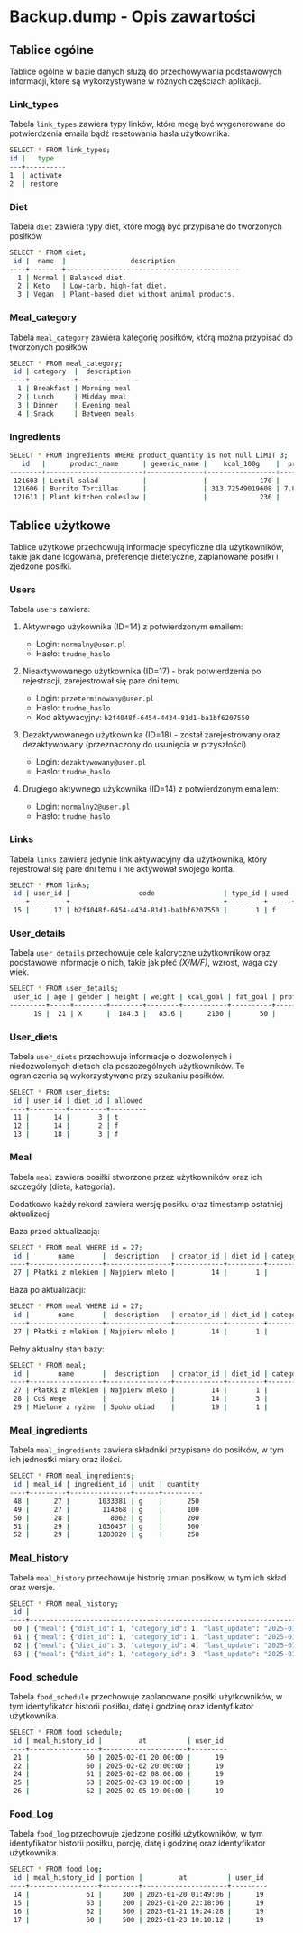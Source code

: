 # **Backup.dump** - Opis zawartości

## Tablice ogólne

   Tablice ogólne w bazie danych służą do przechowywania podstawowych informacji, które są wykorzystywane w różnych częściach aplikacji. 

### Link_types

   Tabela `link_types` zawiera typy linków, które mogą być wygenerowane do potwierdzenia emaila bądź resetowania hasła użytkownika.

   ```bash
   SELECT * FROM link_types;
   id |   type   
   ---+----------
   1  | activate
   2  | restore
   ```

### Diet

   Tabela `diet` zawiera typy diet, które mogą być przypisane do tworzonych posiłków

   ```bash
   SELECT * FROM diet;
    id |  name  |                description                
   ----+--------+-------------------------------------------
     1 | Normal | Balanced diet.
     2 | Keto   | Low-carb, high-fat diet.
     3 | Vegan  | Plant-based diet without animal products.
   ```

### Meal_category

   Tabela `meal_category` zawiera kategorię posiłków, którą można przypisać do tworzonych posiłków

   ```bash
   SELECT * FROM meal_category;
    id | category  |  description  
   ----+-----------+---------------
     1 | Breakfast | Morning meal
     2 | Lunch     | Midday meal
     3 | Dinner    | Evening meal
     4 | Snack     | Between meals
   ```

### Ingredients

   ```bash
   SELECT * FROM ingredients WHERE product_quantity is not null LIMIT 3;
      id   |      product_name      | generic_name |    kcal_100g    |  protein_100g  |   carbs_100g    |    fat_100g     |      brand      |    barcode    |                                      image_url                                       |                    labels_tags                    | product_quantity | allergens |                tsv                 
   --------+------------------------+--------------+-----------------+----------------+-----------------+-----------------+-----------------+---------------+--------------------------------------------------------------------------------------+---------------------------------------------------+------------------+-----------+------------------------------------
    121603 | Lentil salad           |              |             170 |              9 |              23 |               6 |                 | 0030831001143 | https://images.openfoodfacts.org/images/products/003/083/100/1143/front_fr.3.400.jpg |                                                   |     283.49523125 |           | 'lentil':1 'salad':2
    121606 | Burrito Tortillas      |              | 313.72549019608 | 7.843137254902 | 52.941176470588 | 6.8627450980392 |                 | 0030832424644 | https://images.openfoodfacts.org/images/products/003/083/242/4644/front_en.3.400.jpg |                                                   |     623.68950875 |           | 'burrito':1 'tortilla':2
    121611 | Plant kitchen coleslaw |              |             236 |              1 | 5.0999999046326 |  23.10000038147 | Marks & Spencer | 00308441      | https://images.openfoodfacts.org/images/products/000/000/030/8441/front_en.3.400.jpg | en:vegetarian,en:vegan,en:green-dot,en:new-recipe |              300 |           | 'coleslaw':3 'kitchen':2 'plant':1
   ```

## Tablice użytkowe

   Tablice użytkowe przechowują informacje specyficzne dla użytkowników, takie jak dane logowania, preferencje dietetyczne, zaplanowane posiłki i zjedzone posiłki.

### Users

   Tabela `users` zawiera:

   1. Aktywnego użykownika (ID=14) z potwierdzonym emailem:
      - Login: `normalny@user.pl`
      - Hasło: `trudne_haslo`

   2. Nieaktywowanego użytkownika (ID=17) - brak potwierdzenia po rejestracji, zarejestrował się pare dni temu
      - Login: `przeterminowany@user.pl`
      - Haslo: `trudne_haslo`
      - Kod aktywacyjny: `b2f4048f-6454-4434-81d1-ba1bf6207550`

   3. Dezaktywowanego użytkownika (ID=18) - został zarejestrowany oraz dezaktywowany (przeznaczony do usunięcia w przyszłości)
      - Login: `dezaktywowany@user.pl`
      - Haslo: `trudne_haslo`

   4. Drugiego aktywnego użykownika (ID=14) z potwierdzonym emailem:
      - Login: `normalny2@user.pl`
      - Hasło: `trudne_haslo`

### Links

   Tabela `links` zawiera jedynie link aktywacyjny dla użytkownika, który rejestrował się pare dni temu i nie aktywował swojego konta.

   ```bash
   SELECT * FROM links;
    id | user_id |                 code                 | type_id | used |         expire_at          
   ----+---------+--------------------------------------+---------+------+----------------------------
    15 |      17 | b2f4048f-6454-4434-81d1-ba1bf6207550 |       1 | f    | 2025-01-22 16:10:08.023197
   ```

### User_details

   Tabela `user_details` przechowuje cele kaloryczne użytkowników oraz podstawowe informacje o nich, takie jak płeć _(X/M/F)_, wzrost, waga czy wiek.

   ```bash
   SELECT * FROM user_details;
    user_id | age | gender | height | weight | kcal_goal | fat_goal | protein_goal | carb_goal 
   ---------+-----+--------+--------+--------+-----------+----------+--------------+-----------
         19 |  21 | X      |  184.3 |   83.6 |      2100 |       50 |           70 |       400
   ```

### User_diets

   Tabela `user_diets` przechowuje informacje o dozwolonych i niedozwolonych dietach dla poszczególnych użytkowników. Te ograniczenia są wykorzystywane przy szukaniu posiłków.

   ```bash
   SELECT * FROM user_diets;
    id | user_id | diet_id | allowed 
   ----+---------+---------+---------
    11 |      14 |       3 | t
    12 |      14 |       2 | f
    13 |      18 |       3 | f
   ```

### Meal

   Tabela `meal` zawiera posiłki stworzone przez użytkowników oraz ich szczegóły (dieta, kategoria).

   Dodatkowo każdy rekord zawiera wersję posiłku oraz timestamp ostatniej aktualizacji

   Baza przed aktualizacją:
   ```bash
   SELECT * FROM meal WHERE id = 27;
    id |       name       |  description   | creator_id | diet_id | category_id | version |        last_update         
   ----+------------------+----------------+------------+---------+-------------+---------+----------------------------
    27 | Płatki z mlekiem | Najpierw mleko |         14 |       1 |           1 |       1 | 2025-01-26T18:51:00.563404
   ```

   Baza po aktualizacji:
   ```bash
   SELECT * FROM meal WHERE id = 27;
    id |       name       |  description   | creator_id | diet_id | category_id | version |        last_update         
   ----+------------------+----------------+------------+---------+-------------+---------+----------------------------
    27 | Płatki z mlekiem | Najpierw mleko |         14 |       1 |           1 |       2 | 2025-01-26 18:51:26.939319
   ```

   Pełny aktualny stan bazy:
   ```bash
   SELECT * FROM meal;
    id |       name       |  description   | creator_id | diet_id | category_id | version |        last_update         
   ----+------------------+----------------+------------+---------+-------------+---------+----------------------------
    27 | Płatki z mlekiem | Najpierw mleko |         14 |       1 |           1 |       2 | 2025-01-26 18:51:26.939319
    28 | Coś Wege         |                |         14 |       3 |           4 |       1 | 2025-01-26 18:51:39.404197
    29 | Mielone z ryżem  | Spoko obiad    |         19 |       1 |           3 |       1 | 2025-01-26 18:55:18.678454
   ```

### Meal_ingredients

   Tabela `meal_ingredients` zawiera składniki przypisane do posiłków, w tym ich jednostki miary oraz ilości.

   ```bash
   SELECT * FROM meal_ingredients;
    id | meal_id | ingredient_id | unit | quantity 
   ----+---------+---------------+------+----------
    48 |      27 |       1033381 | g    |      250
    49 |      27 |        114368 | g    |      100
    50 |      28 |          8062 | g    |      200
    51 |      29 |       1030437 | g    |      500
    52 |      29 |       1283820 | g    |      250
   ```

### Meal_history

   Tabela `meal_history` przechowuje historię zmian posiłków, w tym ich skład oraz wersje.

   
   ```bash
   SELECT * FROM meal_history;
    id |                                                                                                                  composition                                                                                                                   | meal_id | meal_version 
   ----+------------------------------------------------------------------------------------------------------------------------------------------------------------------------------------------------------------------------------------------------+---------+--------------
    60 | {"meal": {"diet_id": 1, "category_id": 1, "last_update": "2025-01-26T18:51:00.563404", "version": 1}, "ingredients": [{"ingredient_id": 114368, "unit": "g", "quantity": 150.0}, {"ingredient_id": 1033381, "unit": "g", "quantity": 300.0}]}  |      27 |            1
    61 | {"meal": {"diet_id": 1, "category_id": 1, "last_update": "2025-01-26T18:51:26.939319", "version": 2}, "ingredients": [{"ingredient_id": 114368, "unit": "g", "quantity": 100.0}, {"ingredient_id": 1033381, "unit": "g", "quantity": 250.0}]}  |      27 |            2
    62 | {"meal": {"diet_id": 3, "category_id": 4, "last_update": "2025-01-26T18:51:39.404197", "version": 1}, "ingredients": [{"ingredient_id": 8062, "unit": "g", "quantity": 200.0}]}                                                                |      28 |            1
    63 | {"meal": {"diet_id": 1, "category_id": 3, "last_update": "2025-01-26T18:55:18.678454", "version": 1}, "ingredients": [{"ingredient_id": 1030437, "unit": "g", "quantity": 500.0}, {"ingredient_id": 1283820, "unit": "g", "quantity": 250.0}]} |      29 |            1
   ```

### Food_schedule

   Tabela `food_schedule` przechowuje zaplanowane posiłki użytkowników, w tym identyfikator historii posiłku, datę i godzinę oraz identyfikator użytkownika.

   ```bash
   SELECT * FROM food_schedule;
    id | meal_history_id |         at          | user_id 
   ----+-----------------+---------------------+---------
    21 |              60 | 2025-02-01 20:00:00 |      19
    22 |              60 | 2025-02-02 20:00:00 |      19
    24 |              61 | 2025-02-02 08:00:00 |      19
    25 |              63 | 2025-02-03 19:00:00 |      19
    26 |              62 | 2025-02-05 19:00:00 |      19
   ```

### Food_Log

   Tabela `food_log` przechowuje zjedzone posiłki użytkowników, w tym identyfikator historii posiłku, porcję, datę i godzinę oraz identyfikator użytkownika.

   ```bash
   SELECT * FROM food_log;
    id | meal_history_id | portion |         at          | user_id 
   ----+-----------------+---------+---------------------+---------
    14 |              61 |     300 | 2025-01-20 01:49:06 |      19
    15 |              63 |     200 | 2025-01-20 22:18:06 |      19
    16 |              62 |     500 | 2025-01-21 19:24:28 |      19
    17 |              60 |     500 | 2025-01-23 10:10:12 |      19
   ```

   